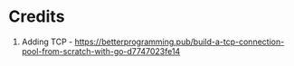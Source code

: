 # Credits
1. Adding TCP - https://betterprogramming.pub/build-a-tcp-connection-pool-from-scratch-with-go-d7747023fe14